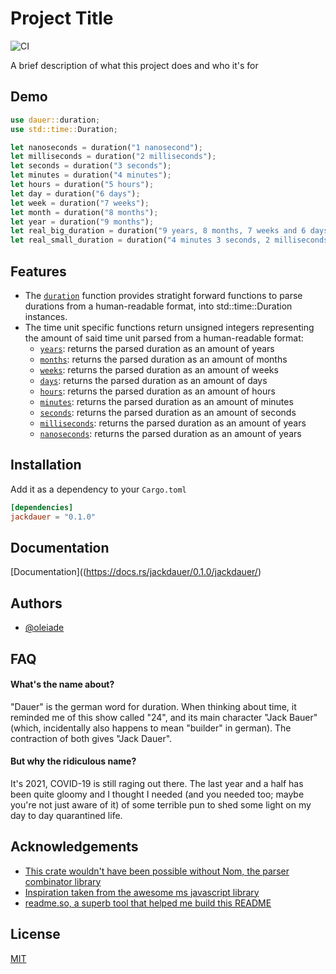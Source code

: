 # Project Title

![CI](https://github.com/oleiade/jackdauer/actions/workflows/main.yml/badge.svg)

A brief description of what this project does and who it's for

## Demo

```rust
use dauer::duration;
use std::time::Duration;

let nanoseconds = duration("1 nanosecond");
let milliseconds = duration("2 milliseconds");
let seconds = duration("3 seconds");
let minutes = duration("4 minutes");
let hours = duration("5 hours");
let day = duration("6 days");
let week = duration("7 weeks");
let month = duration("8 months");
let year = duration("9 months");
let real_big_duration = duration("9 years, 8 months, 7 weeks and 6 days");
let real_small_duration = duration("4 minutes 3 seconds, 2 milliseconds and 1 nanosecond");
```

## Features

- The [`duration`](https://docs.rs/jackdauer/0.1.0/jackdauer/fn.duration.html) function provides stratight forward functions to parse durations from a human-readable format, into std::time::Duration instances.
- The time unit specific functions return unsigned integers representing the amount of said time unit parsed from a human-readable format:
  - [`years`](fn.years.html): returns the parsed duration as an amount of years
  - [`months`](fn.months.html): returns the parsed duration as an amount of months
  - [`weeks`](fn.weeks.html): returns the parsed duration as an amount of weeks
  - [`days`](fn.days.html): returns the parsed duration as an amount of days
  - [`hours`](fn.hours.html): returns the parsed duration as an amount of hours
  - [`minutes`](fn.minutes.html): returns the parsed duration as an amount of minutes
  - [`seconds`](fn.seconds.html): returns the parsed duration as an amount of seconds
  - [`milliseconds`](fn.milliseconds.html): returns the parsed duration as an amount of years
  - [`nanoseconds`](fn.nanoseconds.html): returns the parsed duration as an amount of years

## Installation

Add it as a dependency to your `Cargo.toml`

```toml
[dependencies]
jackdauer = "0.1.0"
```

## Documentation

[Documentation]((https://docs.rs/jackdauer/0.1.0/jackdauer/)

## Authors

- [@oleiade](https://www.github.com/oleiade)

## FAQ

#### What's the name about?

"Dauer" is the german word for duration. When thinking about time, it reminded me of this show called "24", and its main character "Jack Bauer" (which, incidentally also happens to mean "builder" in german). The contraction of both gives "Jack Dauer".

#### But why the ridiculous name?

It's 2021, COVID-19 is still raging out there. The last year and a half has been quite gloomy and I thought I needed (and you needed too; maybe you're not just aware of it) of some terrible pun to shed some light on my day to day quarantined life.

## Acknowledgements

- [This crate wouldn't have been possible without Nom, the parser combinator library](https://github.com/Geal/nom)
- [Inspiration taken from the awesome ms javascript library](https://github.com/vercel/ms#readme)
- [readme.so, a superb tool that helped me build this README](https://readme.so)

## License

[MIT](https://choosealicense.com/licenses/mit/)
